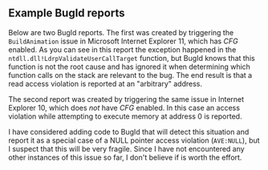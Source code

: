Example BugId reports
---------------------
Below are two BugId reports. The first was created by triggering the
`BuildAnimation` issue in Microsoft Internet Explorer 11, which has *CFG*
enabled. As you can see in this report the exception happened in the
`ntdll.dll!LdrpValidateUserCallTarget` function, but BugId knows that this
function is not the root cause and has ignored it when determining which
function calls on the stack are relevant to the bug. The end result is that
a read access violation is reported at an "arbitrary" address.

The second report was created by triggering the same issue in Internet Explorer
10, which does *not* have *CFG* enabled. In this case an access violation while
attempting to execute memory at address 0 is reported.

I have considered adding code to BugId that will detect this situation and
report it as a special case of a NULL pointer access violation (`AVE:NULL`),
but I suspect that this will be very fragile. Since I have not encountered any
other instances of this issue so far, I don't believe if is worth the effort.